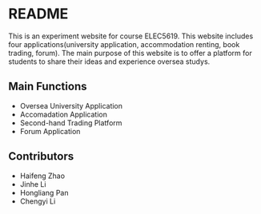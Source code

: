 # README #

This is an experiment website for course ELEC5619. This website includes four applications(university application, accommodation renting, book trading, forum). The main purpose of this website is to offer a platform for students to share their ideas and experience oversea studys.

## Main Functions ##
+ Oversea University Application
+ Accomadation Application
+ Second-hand Trading Platform
+ Forum Application

## Contributors ##
+ Haifeng Zhao
+ Jinhe Li
+ Hongliang Pan
+ Chengyi Li